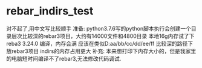 # rebar_indirs_test
对不起了,用中文写比较顺手
准备:
python3.7.6写的python脚本执行会创建一个目录层次比较深的rebar3项目，大约有14000文件和4800目录
本地16g内存试了下reba3 3.24.0 编译，内存会满
应该在类似D:aa/bb/cc/dd/ee/ff 比较深的路径下放rebar3项目 indirs的内存占用更大
补充:
本来想打印下内存大小的，但是我家里的电脑短时间编译不了rebar3,无法修改代码调试.
